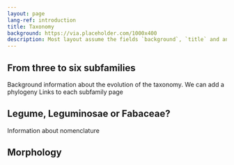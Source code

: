 ```yaml
---
layout: page
lang-ref: introduction
title: Taxonomy
background: https://via.placeholder.com/1000x400
description: Most layout assume the fields `background`, `title` and an optional `description`
---
```

## From three to six subfamilies

Background information about the evolution of the taxonomy.
We can add a phylogeny
Links to each subfamily page

## Legume, Leguminosae or Fabaceae?

Information about nomenclature

## Morphology
